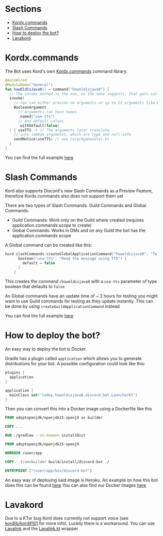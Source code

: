 # Sections
- [Kordx.commands](#kordxcommands)
- [Slash Commands](#slash-commands)
- [How to deploy the bot?](#how-to-deploy-the-bot)
- [Lavakord](#lavakord)

# Kordx.commands

The Bot uses Kord's own [Kordx.commands](https://github.com/kordlib/kordx.commands) command library.
```kotlin
@AutoWired
@ModuleName("General")
fun howOldIsJava8() = command("howoldisjava8") {
  // The invoke method is the one, as the name suggests, that gets called whenever a command gets invokes
  invoke(
    // You can either provide no arguments or up to 23 arguments like BooleanArgument
    BooleanArgument
      // Arguments can have names
      .named("use-tts")
      // And default values
      .withDefault(false)
  ) { useTTS -> // The arguments later translate
    // into lambda arguments, which are type and null-safe
    sendNotice(useTTS) // see core/AgeHandler.kt
  }
}
```
You can find the full example [here](https://github.com/i-voted-for-biden2/howoldisjava8.today/blob/main/discord-bot/src/main/kotlin/today/howoldisjava8/discordbot/commands/HowOldIsJava8.kt#L36-L68)

# Slash Commands

Kord also supports Discord's new Slash Commands as a Preview Feature, therefore Kordx.commands also does not support them yet

There are two types of Slash Commands. Guild Commands and Global Commands.
- Guild Commands: Work only on the Guild where created (requires application.commands scope to create)
- Global Commands: Works in DMs and on any Guild the bot has the application.commands scope

A Global command can be created like this:
```kotlin
kord.slashCommands.createGlobalApplicationCommand("howoldisjava8", "Tells you the age of Java 8") {
      boolean("use-tts", "Read the message using TTS") {
        default = false
      }
    }
```
This creates the command `/howoldisjava8` with a `use-tts` parameter of type boolean that defaults to `false`

As Global commands have an update time of ~ 2 hours for testing you might want to use Guild commands for testing as they update instantly. This can be done by using `createGuildApplicationCommand` instead

You can find the full example [here](https://github.com/DRSchlaubi/java8isancient/blob/main/discord-bot/src/main/kotlin/today/howoldisjava8/discord_bot/commands/HowOldIsJava8.kt#L36-L68)

# How to deploy the bot?
An easy way to deploy the bot is Docker.

Gradle has a plugin called `application` which allows you to generate distributions for your bot. A possible configuration could look like this:

```kotlin
plugins {
  application
}

application {
  mainClass.set("today.howoldisjava8.discord_bot.LauncherKt")
}
```

Then you can convert this into a Docker image using a Dockerfile like this

```Dockerfile
FROM adoptopenjdk/openjdk15-openj9 as builder

COPY . .

RUN ./gradlew --no-daemon installDist

FROM adoptopenjdk/openjdk15-openj9

WORKDIR /user/app

COPY --from=builder build/install/discord-bot ./

ENTRYPOINT ["/user/app/bin/discord-bot"]
```

An easy way of deploying said image is Heroku. An example on how this bot does this can be found [here](https://github.com/DRSchlaubi/java8isancient/blob/main/.github/workflows/discord-bot-cd.yml#L28-L34)
You can also find our Docker images [here](https://github.com/users/DRSchlaubi/packages/container/package/java8isancient%2Fbot)

# Lavakord
Due to a KTor bug Kord does currently not support voice (see [kordlib/kord#101](https://github.com/kordlib/kord/issues/101) for more info).
Luckily there is a workaround. You can use [Lavalink](https://github.com/Frederikam/Lavalink) and the [Lavalink.kt](https://github.com/DRSchlaubi/Lavalink.kt/tree/feature/mpp) wrapper
